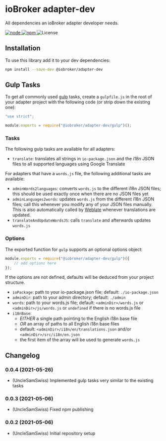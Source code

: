 # ioBroker adapter-dev

All dependencies an ioBroker adapter developer needs.

[
![node](https://img.shields.io/node/v/@iobroker/adapter-dev.svg)
![npm](https://img.shields.io/npm/v/@iobroker/adapter-dev.svg)
](https://www.npmjs.com/package/@iobroker/adapter-dev)
![License](https://img.shields.io/npm/l/@iobroker/adapter-dev.svg)

## Installation

To use this library add it to your dev dependencies:

```bash
npm install --save-dev @iobroker/adapter-dev
```

## Gulp Tasks

To get all commonly used [gulp](https://gulpjs.com/) tasks, create a `gulpfile.js` in the root of your adapter project with the following code (or strip down the existing one):

```js
"use strict";

module.exports = require("@iobroker/adapter-dev/gulp")();
```

### Tasks

The following gulp tasks are available for all adapters:

-   `translate`: translates all strings in `io-package.json` and the i18n JSON files to all supported languages using Google Translate

For adapters that have a `words.js` file, the following additional tasks are available:

-   `adminWords2languages`: converts `words.js` to the different i18n JSON files; this should be used exactly once when there are no JSON files yet
-   `adminLanguages2words`: updates `words.js` from the different i18n JSON files; call this whenever you modify any of your JSON files manually. This is also automatically called by [Weblate](https://weblate.iobroker.net/) whenever translations are updated.
-   `translateAndUpdateWordsJS`: calls `translate` and afterwards updates `words.js`

### Options

The exported function for `gulp` supports an optional options object:

```js
module.exports = require("@iobroker/adapter-dev/gulp")({
	// add options here
});
```

If the options are not defined, defaults will be deduced from your project structure.

-   `ioPackage`: path to your io-package.json file; default: `./io-package.json`
-   `adminDir`: path to your admin directory; default: `./admin`
-   `words`: path to your words.js file; default: `<adminDir>/words.js` or `<adminDir>/js/words.js` or `undefined` if there is no words.js file
-   `i18nBase`:
    -   _EITHER_ a single path pointing to the English i18n base file
    -   _OR_ an array of paths to all English i18n base files
    -   default: `<adminDir>/i18n/en/translations.json` and/or `<adminDir>/src/i18n/en.json`
    -   the first item of the array will be used to generate `words.js`

## Changelog

<!--
	Placeholder for the next version (at the beginning of the line):
	### **WORK IN PROGRESS**
-->

### 0.0.4 (2021-05-26)

-   (UncleSamSwiss) Implemented gulp tasks very similar to the existing tasks

### 0.0.3 (2021-05-06)

-   (UncleSamSwiss) Fixed npm publishing

### 0.0.2 (2021-05-06)

-   (UncleSamSwiss) Initial repository setup
